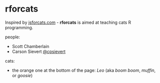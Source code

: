 rforcats
=======

Inspired by [jsforcats.com](http://jsforcats.com/) - __rforcats__ is aimed at teaching cats R programming.

people:

* Scott Chamberlain
* Carson Sievert [@cpsievert](https://github.com/cpsievert)

cats:

* the orange one at the bottom of the page: _Leo_ (aka _boom boom_, _muffin_, or _goosie_)
